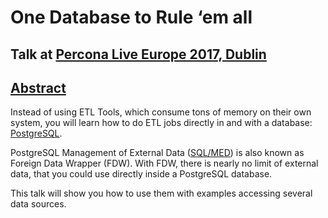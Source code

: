# One Database to Rule ‘em all
## Talk at [Percona Live Europe 2017, Dublin](https://www.percona.com/live/e17/sessions/one-database-to-rule-em-all)
## [Abstract](https://berlinbuzzwords.de/17/session/one-database-rule-em-all)
Instead of using ETL Tools, which consume tons of memory on their own system, you will learn how to do ETL jobs directly in and with a database: [PostgreSQL](https://www.postgresql.org/).

PostgreSQL Management of External Data ([SQL/MED](http://www.iso.org/iso/catalogue_detail.htm?csnumber=38643)) is also known as Foreign Data Wrapper (FDW). With FDW, there is nearly no limit of external data, that you could use directly inside a PostgreSQL database.

This talk will show you how to use them with examples accessing several data sources.

